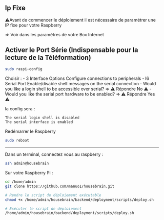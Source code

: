 ## Ip Fixe

⚠️Avant de commencer le déploiement il est nécessaire de paramétrer une IP fixe pour votre Raspberry 

=> Voir dans les paramètres de votre Box Internet


## Activer le Port Série (Indispensable pour la lecture de la Téléformation)

```bash
sudo raspi-config
```
Choisir : 
    - 3 Interface Options    Configure connections to peripherals
    - I6 Serial Port Enable/disable shell messages on the serial connection
    - Would you like a login shell to be accessible over serial?   => ⚠️ Répondre No ⚠️
    - Would you like the serial port hardware to be enabled? => ⚠️ Répondre Yes ⚠️

la config sera :

```bash
The serial login shell is disabled
The serial interface is enabled  
```

Redémarrer le Raspberry

```bash
sudo reboot 
```

---

Dans un terminal, connectez vous au raspberry :

```bash
ssh admin@housebrain
```
Sur votre Raspberry Pi :

```bash
cd /home/admin
git clone https://github.com/manuo1/housebrain.git

# Rendre le script de déploiement exécutable
chmod +x /home/admin/housebrain/backend/deployment/scripts/deploy.sh

# Exécuter le script de déploiement
/home/admin/housebrain/backend/deployment/scripts/deploy.sh
```